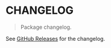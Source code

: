 # CHANGELOG

> Package changelog.

See [GitHub Releases](https://github.com/stdlib-js/blas-ext-base-gsum/releases) for the changelog.